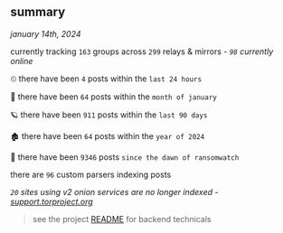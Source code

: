 
## summary
_january 14th, 2024_

currently tracking `163` groups across `299` relays & mirrors - _`98` currently online_

⏲ there have been `4` posts within the `last 24 hours`

🦈 there have been `64` posts within the `month of january`

🪐 there have been `911` posts within the `last 90 days`

🏚 there have been `64` posts within the `year of 2024`

🦕 there have been `9346` posts `since the dawn of ransomwatch`

there are `96` custom parsers indexing posts

_`20` sites using v2 onion services are no longer indexed - [support.torproject.org](https://support.torproject.org/onionservices/v2-deprecation/)_

> see the project [README](https://github.com/joshhighet/ransomwatch#ransomwatch--) for backend technicals
